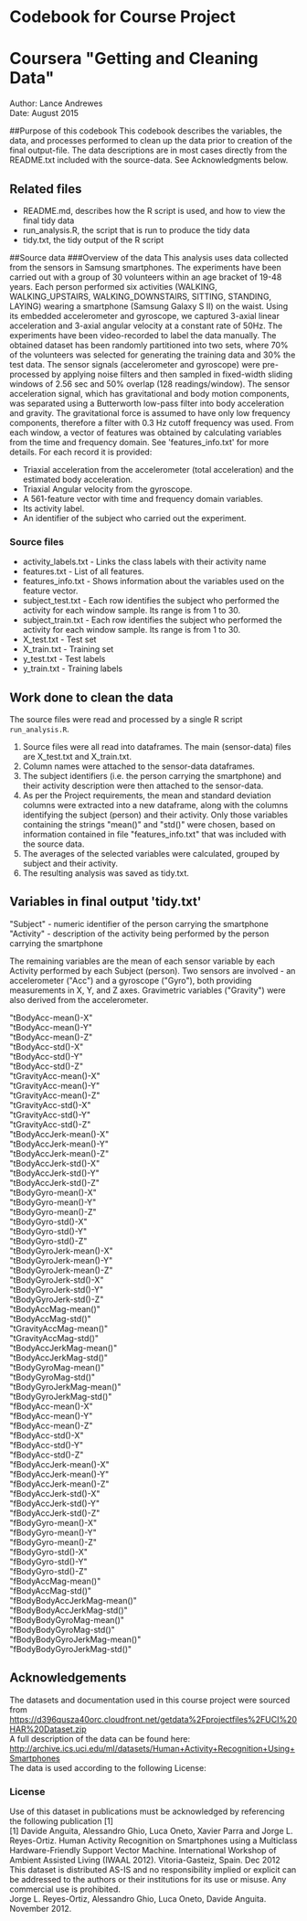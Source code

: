 # Codebook for Course Project  
# Coursera "Getting and Cleaning Data"  
Author: Lance Andrewes  
Date: August 2015  

##Purpose of this codebook
This codebook describes the variables, the data, and processes performed to clean up the data prior to creation of the final output-file. The data descriptions are in most cases directly from the README.txt included with the source-data. See Acknowledgments below.

## Related files
* README.md,         describes how the R script is used, and how to view the final tidy data  
* run_analysis.R,    the script that is run to produce the tidy data
* tidy.txt,          the tidy output of the R script

##Source data
###Overview of the data
This analysis uses data collected from the sensors in Samsung smartphones. The experiments have been carried out with a group of 30 volunteers within an age bracket of 19-48 years. Each person performed six activities (WALKING, WALKING_UPSTAIRS, WALKING_DOWNSTAIRS, SITTING, STANDING, LAYING) wearing a smartphone (Samsung Galaxy S II) on the waist. Using its embedded accelerometer and gyroscope, we captured 3-axial linear acceleration and 3-axial angular velocity at a constant rate of 50Hz. The experiments have been video-recorded to label the data manually. The obtained dataset has been randomly partitioned into two sets, where 70% of the volunteers was selected for generating the training data and 30% the test data. 
The sensor signals (accelerometer and gyroscope) were pre-processed by applying noise filters and then sampled in fixed-width sliding windows of 2.56 sec and 50% overlap (128 readings/window). The sensor acceleration signal, which has gravitational and body motion components, was separated using a Butterworth low-pass filter into body acceleration and gravity. The gravitational force is assumed to have only low frequency components, therefore a filter with 0.3 Hz cutoff frequency was used. From each window, a vector of features was obtained by calculating variables from the time and frequency domain. See 'features_info.txt' for more details. 
For each record it is provided:
* Triaxial acceleration from the accelerometer (total acceleration) and the estimated body acceleration.
* Triaxial Angular velocity from the gyroscope. 
* A 561-feature vector with time and frequency domain variables. 
* Its activity label. 
* An identifier of the subject who carried out the experiment.

### Source files
* activity_labels.txt - Links the class labels with their activity name
* features.txt - List of all features.
* features_info.txt - Shows information about the variables used on the feature vector.
* subject_test.txt - Each row identifies the subject who performed the activity for each window sample. Its range is from 1 to 30.
* subject_train.txt - Each row identifies the subject who performed the activity for each window sample. Its range is from 1 to 30. 
* X_test.txt - Test set       
* X_train.txt - Training set
* y_test.txt - Test labels
* y_train.txt - Training labels
  
## Work done to clean the data
The source files were read and processed by a single R script `run_analysis.R`.
 
1. Source files were all read into dataframes. The main (sensor-data) files are X_test.txt and X_train.txt.
2. Column names were attached to the sensor-data dataframes.
3. The subject identifiers (i.e. the person carrying the smartphone) and their activity description were then attached to the sensor-data.
4. As per the Project requirements, the mean and standard deviation columns were extracted into a new dataframe, along with the columns identifying the subject (person) and their activity. Only those variables containing the strings "mean()" and "std()" were chosen, based on information contained in file "features_info.txt" that was included with the source data.
5. The averages of the selected variables were calculated, grouped by subject and their activity. 
6. The resulting analysis was saved as tidy.txt.

## Variables in final output 'tidy.txt'

"Subject"  - numeric identifier of the person carrying the smartphone    
"Activity"  - description of the activity being performed by the person carrying the smartphone  
  
The remaining variables are the mean of each sensor variable by each Activity performed by each Subject (person). Two sensors are involved - an accelerometer ("Acc") and a gyroscope ("Gyro"), both providing measurements in X, Y, and Z axes. Gravimetric variables ("Gravity") were also derived from the accelerometer.  
  
"tBodyAcc-mean()-X"  
"tBodyAcc-mean()-Y"  
"tBodyAcc-mean()-Z"  
"tBodyAcc-std()-X"  
"tBodyAcc-std()-Y"  
"tBodyAcc-std()-Z"  
"tGravityAcc-mean()-X"  
"tGravityAcc-mean()-Y"  
"tGravityAcc-mean()-Z"  
"tGravityAcc-std()-X"  
"tGravityAcc-std()-Y"  
"tGravityAcc-std()-Z"  
"tBodyAccJerk-mean()-X"  
"tBodyAccJerk-mean()-Y"  
"tBodyAccJerk-mean()-Z"  
"tBodyAccJerk-std()-X"  
"tBodyAccJerk-std()-Y"  
"tBodyAccJerk-std()-Z"  
"tBodyGyro-mean()-X"  
"tBodyGyro-mean()-Y"  
"tBodyGyro-mean()-Z"  
"tBodyGyro-std()-X"  
"tBodyGyro-std()-Y"  
"tBodyGyro-std()-Z"  
"tBodyGyroJerk-mean()-X"  
"tBodyGyroJerk-mean()-Y"  
"tBodyGyroJerk-mean()-Z"  
"tBodyGyroJerk-std()-X"  
"tBodyGyroJerk-std()-Y"  
"tBodyGyroJerk-std()-Z"  
"tBodyAccMag-mean()"  
"tBodyAccMag-std()"  
"tGravityAccMag-mean()"  
"tGravityAccMag-std()"  
"tBodyAccJerkMag-mean()"  
"tBodyAccJerkMag-std()"  
"tBodyGyroMag-mean()"  
"tBodyGyroMag-std()"  
"tBodyGyroJerkMag-mean()"  
"tBodyGyroJerkMag-std()"  
"fBodyAcc-mean()-X"  
"fBodyAcc-mean()-Y"  
"fBodyAcc-mean()-Z"  
"fBodyAcc-std()-X"  
"fBodyAcc-std()-Y"  
"fBodyAcc-std()-Z"  
"fBodyAccJerk-mean()-X"  
"fBodyAccJerk-mean()-Y"  
"fBodyAccJerk-mean()-Z"  
"fBodyAccJerk-std()-X"  
"fBodyAccJerk-std()-Y"  
"fBodyAccJerk-std()-Z"  
"fBodyGyro-mean()-X"  
"fBodyGyro-mean()-Y"  
"fBodyGyro-mean()-Z"  
"fBodyGyro-std()-X"  
"fBodyGyro-std()-Y"  
"fBodyGyro-std()-Z"  
"fBodyAccMag-mean()"  
"fBodyAccMag-std()"  
"fBodyBodyAccJerkMag-mean()"  
"fBodyBodyAccJerkMag-std()"  
"fBodyBodyGyroMag-mean()"  
"fBodyBodyGyroMag-std()"  
"fBodyBodyGyroJerkMag-mean()"  
"fBodyBodyGyroJerkMag-std()"  

## Acknowledgements
The datasets and documentation used in this course project were sourced from https://d396qusza40orc.cloudfront.net/getdata%2Fprojectfiles%2FUCI%20HAR%20Dataset.zip  
A full description of the data can be found here: http://archive.ics.uci.edu/ml/datasets/Human+Activity+Recognition+Using+Smartphones  
The data is used according to the following License:  

### License
Use of this dataset in publications must be acknowledged by referencing the following publication [1]    
[1] Davide Anguita, Alessandro Ghio, Luca Oneto, Xavier Parra and Jorge L. Reyes-Ortiz. Human Activity Recognition on Smartphones using a Multiclass Hardware-Friendly Support Vector Machine. International Workshop of Ambient Assisted Living (IWAAL 2012). Vitoria-Gasteiz, Spain. Dec 2012  
This dataset is distributed AS-IS and no responsibility implied or explicit can be addressed to the authors or their institutions for its use or misuse. Any commercial use is prohibited.  
Jorge L. Reyes-Ortiz, Alessandro Ghio, Luca Oneto, Davide Anguita. November 2012.


